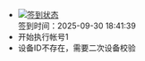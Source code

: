 - [![签到状态](https://github.com/womade/Cloud189-Actions/actions/workflows/main.yml/badge.svg?branch=main)](https://github.com/womade/Cloud189-Actions/actions/workflows/main.yml) <br> 签到时间：2025-09-30 18:41:39
- 开始执行帐号1
- 设备ID不存在，需要二次设备校验
